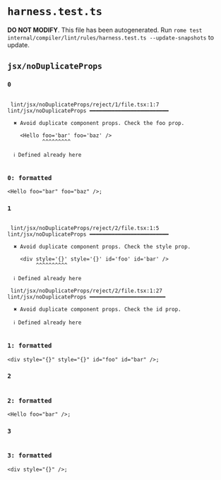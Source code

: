 # `harness.test.ts`

**DO NOT MODIFY**. This file has been autogenerated. Run `rome test internal/compiler/lint/rules/harness.test.ts --update-snapshots` to update.

## `jsx/noDuplicateProps`

### `0`

```

 lint/jsx/noDuplicateProps/reject/1/file.tsx:1:7 lint/jsx/noDuplicateProps ━━━━━━━━━━━━━━━━━━━━━━━━━

  ✖ Avoid duplicate component props. Check the foo prop.

    <Hello foo='bar' foo='baz' />
           ^^^^^^^^^

  ℹ Defined already here


```

### `0: formatted`

```tsx
<Hello foo="bar" foo="baz" />;

```

### `1`

```

 lint/jsx/noDuplicateProps/reject/2/file.tsx:1:5 lint/jsx/noDuplicateProps ━━━━━━━━━━━━━━━━━━━━━━━━━

  ✖ Avoid duplicate component props. Check the style prop.

    <div style='{}' style='{}' id='foo' id='bar' />
         ^^^^^^^^^^

  ℹ Defined already here

 lint/jsx/noDuplicateProps/reject/2/file.tsx:1:27 lint/jsx/noDuplicateProps ━━━━━━━━━━━━━━━━━━━━━━━━

  ✖ Avoid duplicate component props. Check the id prop.

  ℹ Defined already here


```

### `1: formatted`

```tsx
<div style="{}" style="{}" id="foo" id="bar" />;

```

### `2`

```

```

### `2: formatted`

```tsx
<Hello foo="bar" />;

```

### `3`

```

```

### `3: formatted`

```tsx
<div style="{}" />;

```
